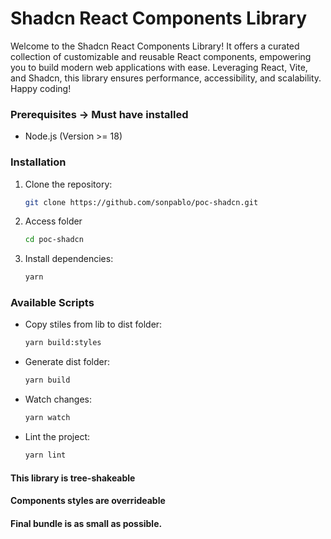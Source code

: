 # Shadcn React Components Library

Welcome to the Shadcn React Components Library! It offers a curated collection of customizable and reusable React components, empowering you to build modern web applications with ease. Leveraging React, Vite, and Shadcn, this library ensures performance, accessibility, and scalability.
Happy coding!

### Prerequisites -> Must have installed

- Node.js (Version >= 18)

### Installation

1. Clone the repository:

   ```bash
   git clone https://github.com/sonpablo/poc-shadcn.git

   ```

2. Access folder

   ```bash
   cd poc-shadcn

   ```

3. Install dependencies:
   ```bash
   yarn
   ```

### Available Scripts

- Copy stiles from lib to dist folder:

  ```bash
  yarn build:styles
  ```

- Generate dist folder:

  ```bash
  yarn build
  ```

- Watch changes:

  ```bash
  yarn watch
  ```

- Lint the project:
  ```bash
  yarn lint
  ```

#### This library is tree-shakeable

#### Components styles are overrideable

#### Final bundle is as small as possible.
